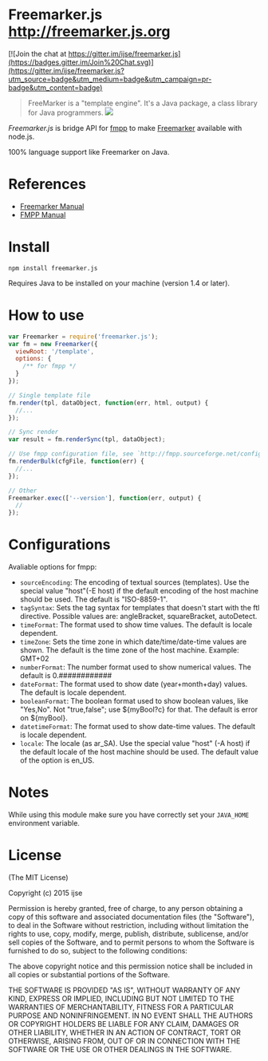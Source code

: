 Freemarker.js http://freemarker.js.org
==============

[![Join the chat at https://gitter.im/ijse/freemarker.js](https://badges.gitter.im/Join%20Chat.svg)](https://gitter.im/ijse/freemarker.js?utm_source=badge&utm_medium=badge&utm_campaign=pr-badge&utm_content=badge)

> FreeMarker is a "template engine". It's a Java package, a class library for Java programmers.
> ![](http://freemarker.org/images/overview.png)

*Freemarker.js* is bridge API for [fmpp](http://fmpp.sourceforge.net/) to make [Freemarker](http://freemarker.org) available with node.js.

100% language support like Freemarker on Java.


# References

- [Freemarker Manual](http://freemarker.org/docs/index.html)
- [FMPP Manual](http://fmpp.sourceforge.net/manual.html)

# Install

```shell
npm install freemarker.js
```

 Requires Java to be installed on your machine (version 1.4 or later).

# How to use

```javascript
var Freemarker = require('freemarker.js');
var fm = new Freemarker({
  viewRoot: '/template',
  options: {
    /** for fmpp */
  }
});

// Single template file
fm.render(tpl, dataObject, function(err, html, output) {
  //...
});

// Sync render
var result = fm.renderSync(tpl, dataObject);

// Use fmpp configuration file, see `http://fmpp.sourceforge.net/configfile.html`
fm.renderBulk(cfgFile, function(err) {
  //...
});

// Other
Freemarker.exec(['--version'], function(err, output) {
  //
});

```

# Configurations

Avaliable options for fmpp:

 * `sourceEncoding`: The encoding of textual sources (templates). Use the special value "host"(-E host) if the default encoding of the host machine should be used. The default is "ISO-8859-1".
 * `tagSyntax`: Sets the tag syntax for templates that doesn't start with the ftl directive. Possible values are: angleBracket, squareBracket, autoDetect.
 * `timeFormat`: The format used to show time values. The default is locale dependent.
 * `timeZone`: Sets the time zone in which date/time/date-time values are shown. The default is the time zone of the host machine. Example: GMT+02
 * `numberFormat`: The number format used to show numerical values. The default is 0.############
 * `dateFormat`: The format used to show date (year+month+day) values. The default is locale dependent.
 * `booleanFormat`: The boolean format used to show boolean values, like "Yes,No". Not "true,false"; use ${myBool?c} for that. The default is error on ${myBool}.
 * `datetimeFormat`: The format used to show date-time values. The default is locale dependent.
 * `locale`: The locale (as ar_SA). Use the special value "host" (-A host) if the default locale of the host machine should be used. The default value of the option is en_US.

# Notes
While using this module make sure you have correctly set your `JAVA_HOME` environment variable.

# License

(The MIT License)

Copyright (c) 2015 ijse

Permission is hereby granted, free of charge, to any person obtaining a copy of this software and associated documentation files (the "Software"), to deal in the Software without restriction, including without limitation the rights to use, copy, modify, merge, publish, distribute, sublicense, and/or sell copies of the Software, and to permit persons to whom the Software is furnished to do so, subject to the following conditions:

The above copyright notice and this permission notice shall be included in all copies or substantial portions of the Software.

THE SOFTWARE IS PROVIDED "AS IS", WITHOUT WARRANTY OF ANY KIND, EXPRESS OR IMPLIED, INCLUDING BUT NOT LIMITED TO THE WARRANTIES OF MERCHANTABILITY, FITNESS FOR A PARTICULAR PURPOSE AND NONINFRINGEMENT. IN NO EVENT SHALL THE AUTHORS OR COPYRIGHT HOLDERS BE LIABLE FOR ANY CLAIM, DAMAGES OR OTHER LIABILITY, WHETHER IN AN ACTION OF CONTRACT, TORT OR OTHERWISE, ARISING FROM, OUT OF OR IN CONNECTION WITH THE SOFTWARE OR THE USE OR OTHER DEALINGS IN THE SOFTWARE.
